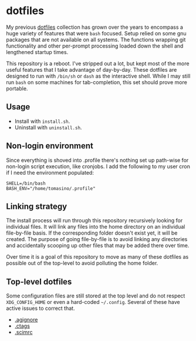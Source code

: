 # dotfiles

My previous [dotfiles](https://github.com/jamestomasino/dotfiles) collection has grown over the years to encompass a huge variety of features that were `bash` focused. Setup relied on some gnu packages that are not available on all systems. The functions wrapping git functionality and other per-prompt processing loaded down the shell and lengthened startup times.

This repository is a reboot. I've stripped out a lot, but kept most of the more useful features that I take advantage of day-by-day. These dotfiles are designed to run with `/bin/sh` or `dash` as the interactive shell. While I may still run `bash` on some machines for tab-completion, this set should prove more portable.

## Usage

* Install with `install.sh`.
* Uninstall with `uninstall.sh`.

## Non-login environment

Since everything is shoved into .profile there's nothing set up path-wise for non-login script execution, like cronjobs. I add the following to my user cron if I need the environment populated:

```
SHELL=/bin/bash
BASH_ENV="/home/tomasino/.profile"
```

## Linking strategy

The install process will run through this repository recursively looking for individual files. It will link any files into the home directory on an individual file-by-file basis. If the corresponding folder doesn't exist yet, it will be created. The purpose of going file-by-file is to avoid linking any directories and accidentally scooping up other files that may be added there over time.

Over time it is a goal of this repository to move as many of these dotfiles as possible out of the top-level to avoid polluting the home folder.

## Top-level dotfiles

Some configuration files are still stored at the top level and do not respect `XDG_CONFIG_HOME` or even a hard-coded `~/.config`. Several of these have active issues to correct that.

- [.agignore](https://github.com/ggreer/the_silver_searcher/issues/1020)
- [.ctags](https://github.com/universal-ctags/ctags/issues/89)
- [.scimrc](https://github.com/andmarti1424/sc-im/issues/358)
